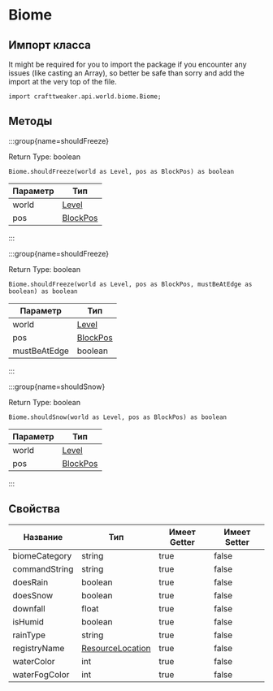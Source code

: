 # Biome

## Импорт класса

It might be required for you to import the package if you encounter any issues (like casting an Array), so better be safe than sorry and add the import at the very top of the file.
```zenscript
import crafttweaker.api.world.biome.Biome;
```


## Методы

:::group{name=shouldFreeze}

Return Type: boolean

```zenscript
Biome.shouldFreeze(world as Level, pos as BlockPos) as boolean
```

| Параметр | Тип                                         |
| -------- | ------------------------------------------- |
| world    | [Level](/vanilla/api/world/Level)           |
| pos      | [BlockPos](/vanilla/api/util/math/BlockPos) |


:::

:::group{name=shouldFreeze}

Return Type: boolean

```zenscript
Biome.shouldFreeze(world as Level, pos as BlockPos, mustBeAtEdge as boolean) as boolean
```

| Параметр     | Тип                                         |
| ------------ | ------------------------------------------- |
| world        | [Level](/vanilla/api/world/Level)           |
| pos          | [BlockPos](/vanilla/api/util/math/BlockPos) |
| mustBeAtEdge | boolean                                     |


:::

:::group{name=shouldSnow}

Return Type: boolean

```zenscript
Biome.shouldSnow(world as Level, pos as BlockPos) as boolean
```

| Параметр | Тип                                         |
| -------- | ------------------------------------------- |
| world    | [Level](/vanilla/api/world/Level)           |
| pos      | [BlockPos](/vanilla/api/util/math/BlockPos) |


:::


## Свойства

| Название      | Тип                                                        | Имеет Getter | Имеет Setter |
| ------------- | ---------------------------------------------------------- | ------------ | ------------ |
| biomeCategory | string                                                     | true         | false        |
| commandString | string                                                     | true         | false        |
| doesRain      | boolean                                                    | true         | false        |
| doesSnow      | boolean                                                    | true         | false        |
| downfall      | float                                                      | true         | false        |
| isHumid       | boolean                                                    | true         | false        |
| rainType      | string                                                     | true         | false        |
| registryName  | [ResourceLocation](/vanilla/api/resource/ResourceLocation) | true         | false        |
| waterColor    | int                                                        | true         | false        |
| waterFogColor | int                                                        | true         | false        |

